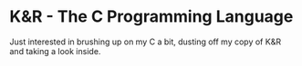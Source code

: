 K&R - The C Programming Language
================================

Just interested in brushing up on my C a bit, dusting off
my copy of K&R and taking a look inside.
